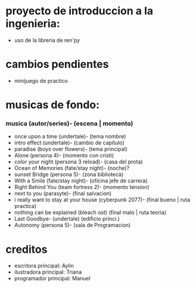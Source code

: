 # proyecto de introduccion a la ingenieria:
- uso de la libreria de ren'py

# cambios pendientes
- minijuego de practico
# musicas de fondo:
### musica (autor/series)- (escena | momento) 
- once upon a time (undertale)- (tema nombre)
- intro effect (undertale)- (cambio de capitulo)
- paradise (boys over flowers)- (tema principal)
- Alone (persona 4)- (momento con cristi) 
- color your night (persona 3 reload)- (casa del prota)
- Ocean of Memories (fate/stay night)- (noche)?
- sunset Bridge (persona 5)- (zona biblioteca)
- With a Smile (fate/stay night)- (oficina jefe de carrera)
- Right Behind You (team fortress 2)- (momento tension)
- next to you (parasyte)- (final salvacion)
- i really want to stay at your house (cyberpunk 2077)- (final bueno | ruta practica)
- nothing can be explained (bleach ost) (final malo | ruta teoria)
- Last Goodbye- (undertale) (edificio princi.)
- Autonomy (persona 5)- (sala de Programacion)
# creditos
- escritora principal: Aylin
- ilustradora principal: Triana
- programador principal: Manuel
